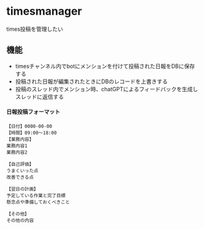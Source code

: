 # timesmanager
times投稿を管理したい

## 機能
- timesチャンネル内でbotにメンションを付けて投稿された日報をDBに保存する
- 投稿された日報が編集されたときにDBのレコードを上書きする
- 投稿のスレッド内でメンション時、chatGPTによるフィードバックを生成しスレッドに返信する

#### 日報投稿フォーマット
````
【日付】0000-00-00
【時間】09:00～18:00
【業務内容】
業務内容1
業務内容2

【自己評価】
うまくいった点
改善できる点

【翌日の計画】
予定している作業と完了目標
懸念点や準備しておくべきこと

【その他】
その他の内容
````
